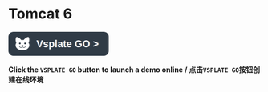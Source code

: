 # Tomcat 6

<a href="https://www.vsplate.com/?docker-compose=https://github.com/vsplate/dcenvs/tomcat/6"><img alt="VSPLATE GO" src="https://raw.githubusercontent.com/vsplate/images/master/vsgo_btn.png" width="200px"></a>

**Click the `VSPLATE GO` button to launch a demo online / 点击`VSPLATE GO`按钮创建在线环境**